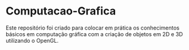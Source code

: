 # Computacao-Grafica
Este repositório foi criado para colocar em prática os conhecimentos básicos em computação gráfica com a criação de objetos em 2D e 3D utilizando o OpenGL.
